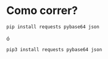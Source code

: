 # Como correr?

```cmd
pip install requests pybase64 json
```

ó

```cmd
pip3 install requests pybase64 json
```
